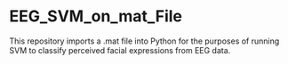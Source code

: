 # EEG_SVM_on_mat_File
This repository imports a .mat file into Python for the purposes of running SVM to classify perceived facial expressions from EEG data.
